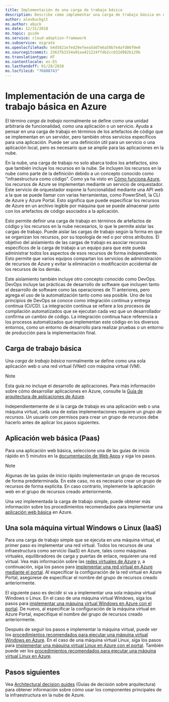 ```yaml
---
title: Implementación de una carga de trabajo básica
description: Describe cómo implementar una carga de trabajo básica en Azure
author: alexbuckgit
ms.author: abuck
ms.date: 12/31/2018
ms.topic: guide
ms.service: cloud-adoption-framework
ms.subservice: migrate
ms.openlocfilehash: b4d5821e7ed29efeea5dd7e6a59b7e4afd86f0e0
ms.sourcegitcommit: 2362fb3154a91aa421224ffdb2cc632d982b129b
ms.translationtype: HT
ms.contentlocale: es-ES
ms.lasthandoff: 01/28/2020
ms.locfileid: "76808743"
---
```

# <a name="deploy-a-basic-workload-in-azure"></a>Implementación de una carga de trabajo básica en Azure

El término *carga de trabajo* normalmente se define como una unidad arbitraria de funcionalidad, como una aplicación o un servicio. Ayuda a pensar en una carga de trabajo en términos de los artefactos de código que se implementan en un servidor, pero también otros servicios específicos para una aplicación. Puede ser una definición útil para un servicio o una aplicación local, pero es necesario que se amplíe para las aplicaciones en la nube.

En la nube, una carga de trabajo no solo abarca todos los artefactos, sino que también incluye los recursos en la nube. Se incluyen los recursos en la nube como parte de la definición debido a un concepto conocido como "infraestructura como código". Como ya ha visto en [Cómo funciona Azure](../../getting-started/what-is-azure.md), los recursos de Azure se implementan mediante un servicio de orquestador. Este servicio de orquestador expone la funcionalidad mediante una API web a la que se puede llamar con varias herramientas, como PowerShell, la CLI de Azure y Azure Portal. Esto significa que puede especificar los recursos de Azure en un archivo legible por máquina que se puede almacenar junto con los artefactos de código asociados a la aplicación.

Esto permite definir una carga de trabajo en términos de artefactos de código y los recursos en la nube necesarios, lo que le permite aislar las cargas de trabajo. Puede aislar las cargas de trabajo según la forma en que se organizan los recursos, por su topología de red o por otros atributos. El objetivo del aislamiento de las cargas de trabajo es asociar recursos específicos de la carga de trabajo a un equipo para que este pueda administrar todos los aspectos de esos recursos de forma independiente. Esto permite que varios equipos compartan los servicios de administración de recursos de Azure y evitar la eliminación o modificación accidental de los recursos de los demás.

Este aislamiento también incluye otro concepto conocido como DevOps. DevOps incluye las prácticas de desarrollo de software que incluyen tanto el desarrollo de software como las operaciones de TI anteriores, pero agrega el uso de la automatización tanto como sea posible. Uno de los principios de DevOps se conoce como integración continua y entrega continua (CI/CD). La integración continua se refiere a los procesos de compilación automatizados que se ejecutan cada vez que un desarrollador confirma un cambio de código. La integración continua hace referencia a los procesos automatizados que implementan este código en los diversos entornos, como un entorno de desarrollo para realizar pruebas o un entorno de producción para la implementación final.

## <a name="basic-workload"></a>Carga de trabajo básica

Una *carga de trabajo básica* normalmente se define como una sola aplicación web o una red virtual (VNet) con máquina virtual (VM).

> [!NOTE]
> Esta guía no incluye el desarrollo de aplicaciones. Para más información sobre cómo desarrollar aplicaciones en Azure, consulte la [Guía de arquitectura de aplicaciones de Azure](https://docs.microsoft.com/azure/architecture/guide).

Independientemente de si la carga de trabajo es una aplicación web o una máquina virtual, cada una de estas implementaciones requiere un *grupo de recursos*. Un usuario con permisos para crear un grupo de recursos debe hacerlo antes de aplicar los pasos siguientes.

## <a name="basic-web-application-paas"></a>Aplicación web básica (Paas)

Para una aplicación web básica, seleccione una de las guías de inicio rápido en 5 minutos en la [documentación de Web Apps](https://docs.microsoft.com/azure/app-service) y siga los pasos.

> [!NOTE]
> Algunas de las guías de inicio rápido implementarán un grupo de recursos de forma predeterminada. En este caso, no es necesario crear un grupo de recursos de forma explícita. En caso contrario, implemente la aplicación web en el grupo de recursos creado anteriormente.

Una vez implementada la carga de trabajo simple, puede obtener más información sobre los procedimientos recomendados para implementar una [aplicación web básica](https://docs.microsoft.com/azure/architecture/reference-architectures/app-service-web-app/basic-web-app) en Azure.

## <a name="single-windows-or-linux-vm-iaas"></a>Una sola máquina virtual Windows o Linux (IaaS)

Para una carga de trabajo simple que se ejecuta en una máquina virtual, el primer paso es implementar una red virtual. Todos los recursos de una infraestructura como servicio (IaaS) en Azure, tales como máquinas virtuales, equilibradores de carga y puertas de enlace, requieren una red virtual. Vea más información sobre las [redes virtuales de Azure](https://docs.microsoft.com/azure/virtual-network/virtual-networks-overview) y, a continuación, siga los pasos para [implementar una red virtual en Azure mediante el portal](https://docs.microsoft.com/azure/virtual-network/quick-create-portal). Al especificar la configuración de la red virtual en Azure Portal, asegúrese de especificar el nombre del grupo de recursos creado anteriormente.

El siguiente paso es decidir si va a implementar una sola máquina virtual Windows o Linux. En el caso de una máquina virtual Windows, siga los pasos para [implementar una máquina virtual Windows en Azure con el portal](https://docs.microsoft.com/azure/virtual-machines/windows/quick-create-portal). De nuevo, al especificar la configuración de la máquina virtual en Azure Portal, especifique el nombre del grupo de recursos creado anteriormente.

Después de seguir los pasos e implementar la máquina virtual, puede ver los [procedimientos recomendados para ejecutar una máquina virtual Windows en Azure](https://docs.microsoft.com/azure/architecture/reference-architectures/virtual-machines-windows/single-vm). En el caso de una máquina virtual Linux, siga los pasos para [implementar una máquina virtual Linux en Azure con el portal](https://docs.microsoft.com/azure/virtual-machines/linux/quick-create-portal). También puede ver los [procedimientos recomendados para ejecutar una máquina virtual Linux en Azure](https://docs.microsoft.com/azure/architecture/reference-architectures/virtual-machines-linux/single-vm).

## <a name="next-steps"></a>Pasos siguientes

Vea [Architectural decision guides](../../decision-guides/index.md) (Guías de decisión sobre arquitectura) para obtener información sobre cómo usar los componentes principales de la infraestructura en la nube de Azure.
